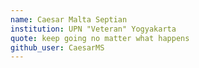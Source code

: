 ```yaml
---
name: Caesar Malta Septian
institution: UPN "Veteran" Yogyakarta
quote: keep going no matter what happens
github_user: CaesarMS
---
```

